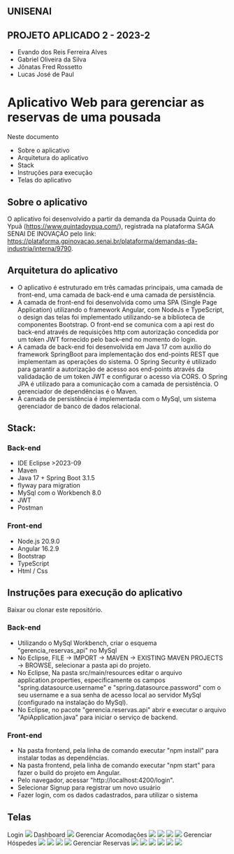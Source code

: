 ## UNISENAI <br>

## PROJETO APLICADO 2 - 2023-2<br>

- Evando dos Reis Ferreira Alves
- Gabriel Oliveira da Silva
- Jônatas Fred Rossetto
- Lucas José de Paul

# Aplicativo Web para gerenciar as reservas de uma pousada <br>

Neste documento

- Sobre o aplicativo
- Arquitetura do aplicativo
- Stack
- Instruções para execução
- Telas do aplicativo

## Sobre o aplicativo

O aplicativo foi desenvolvido a partir da demanda da Pousada Quinta do Ypuã (https://www.quintadoypua.com/), registrada na plataforma SAGA SENAI DE INOVAÇÃO pelo link: https://plataforma.gpinovacao.senai.br/plataforma/demandas-da-industria/interna/9790.

## Arquitetura do aplicativo

- O aplicativo é estruturado em três camadas principais, uma camada de front-end, uma camada de back-end e uma camada de persistência.<br>
- A camada de front-end foi desenvolvida como uma SPA (Single Page Application) utilizando o framework Angular, com NodeJs e TypeScript, o design das telas foi implementado utilizando-se a biblioteca de componentes Bootstrap. O front-end se comunica com a api rest do back-end através de requisições http com autorização concedida por um token JWT fornecido pelo back-end no momento do login.<br>
- A camada de back-end foi desenvolvida em Java 17 com auxílio do framework SpringBoot para implementação dos end-points REST que implementam as operações do sistema. O Spring Security é utilizado para garantir a autorização de acesso aos end-points através da validadação de um token JWT e configurar o acesso via CORS. O Spring JPA é utilizado para a comunicação com a camada de persistência. O gerenciador de dependências é o Maven.<br>
- A camada de persistência é implementada com o MySql, um sistema gerenciador de banco de dados relacional.<br>

## Stack:

### Back-end

- IDE Eclipse >2023-09
- Maven
- Java 17 + Spring Boot 3.1.5
- flyway para migration
- MySql com o Workbench 8.0
- JWT
- Postman

### Front-end

- Node.js 20.9.0
- Angular 16.2.9
- Bootstrap
- TypeScript
- Html / Css

## Instruções para execução do aplicativo

Baixar ou clonar este repositório.

### Back-end

- Utilizando o MySql Workbench, criar o esquema "gerencia_reservas_api" no MySql
- No Eclipse, FILE -> IMPORT -> MAVEN -> EXISTING MAVEN PROJECTS -> BROWSE, selecionar a pasta api do projeto.
- No Eclipse, Na pasta src/main/resources editar o arquivo application.properties, especificamente os campos "spring.datasource.username" e "spring.datasource.password" com o seu username e a sua senha de acesso local ao servidor MySql (configurado na instalação do MySql).
- No Eclipse, no pacote "gerencia.reservas.api" abrir e executar o arquivo "ApiApplication.java" para iniciar o serviço de backend.

### Front-end

- Na pasta frontend, pela linha de comando executar "npm install" para instalar todas as dependências.
- Na pasta frontend, pela linha de comando executar "npm start" para fazer o build do projeto em Angular.
- Pelo navegador, acessar "http://localhost:4200/login".
- Selecionar Signup para registrar um novo usuário
- Fazer login, com os dados cadastrados, para utilizar o sistema

## Telas

Login
<img src="telas/login.png">
Dashboard
<img src="telas/dashboard.png">
Gerenciar Acomodações
<img src="telas/gestao-acomodacao.png">
<img src="telas/cadastrar-acomodacao.png">
<img src="telas/editar-acomodacao.png">
<img src="telas/excluir-acomodacao.png">
Gerenciar Hóspedes
<img src="telas/gestao-hospede.png">
<img src="telas/cadastrar-hospede.png">
<img src="telas/editar-hospede.png">
<img src="telas/excluir-hospede.png">
Gerenciar Reservas
<img src="telas/gestao-reservas.png">
<img src="telas/cadastrar-reserva.png">
<img src="telas/editar-reserva.png">
<img src="telas/check-in.png">
<img src="telas/check-out.png">
<img src="telas/excluir-reserva.png">
